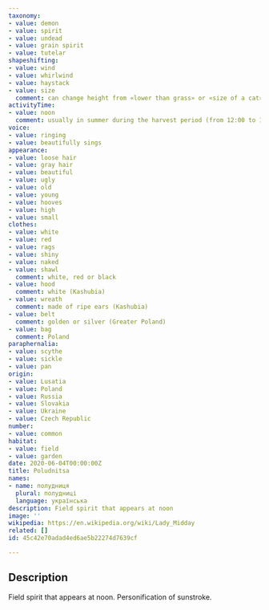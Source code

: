 ```yaml
---
taxonomy:
- value: demon
- value: spirit
- value: undead
- value: grain spirit
- value: tutelar
shapeshifting:
- value: wind
- value: whirlwind
- value: haystack
- value: size
  comment: can change height from «lower than grass» or «size of a cat» to high «up to the sky» or «4 human heights»
activityTime:
- value: noon
  comment: usually in summer during the harvest period (from 12:00 to 14:00, less common from 11:00 to 12:00), rarely also during winter on snowy fields
voice:
- value: ringing
- value: beautifully sings
appearance:
- value: loose hair
- value: gray hair
- value: beautiful
- value: ugly
- value: old
- value: young
- value: hooves
- value: high
- value: small
clothes:
- value: white
- value: red
- value: rags
- value: shiny
- value: naked
- value: shawl
  comment: white, red or black
- value: hood
  comment: white (Kashubia)
- value: wreath
  comment: made of ripe ears (Kashubia)
- value: belt
  comment: golden or silver (Greater Poland)
- value: bag
  comment: Poland
paraphernalia:
- value: scythe
- value: sickle
- value: pan
origin:
- value: Lusatia
- value: Poland
- value: Russia
- value: Slovakia
- value: Ukraine
- value: Czech Republic
number:
- value: common
habitat:
- value: field
- value: garden
date: 2020-06-04T00:00:00Z
title: Poludnitsa
names:
- name: полудниця
  plural: полудниці
  language: українська
description: Field spirit that appears at noon
image: ''
wikipedia: https://en.wikipedia.org/wiki/Lady_Midday
related: []
id: 45c42e70adad4ed6ae5b22274d7639cf

---
```

## Description
Field spirit that appears at noon. Personification of sunstroke.
